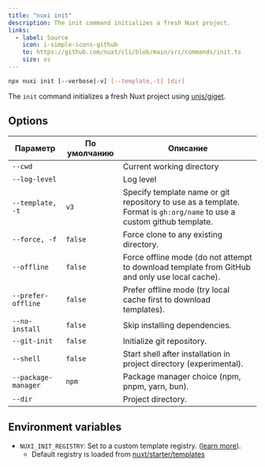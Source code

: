 ```yaml
---
title: "nuxi init"
description: The init command initializes a fresh Nuxt project.
links:
  - label: Source
    icon: i-simple-icons-github
    to: https://github.com/nuxt/cli/blob/main/src/commands/init.ts
    size: xs
---
```


```bash [Terminal]
npx nuxi init [--verbose|-v] [--template,-t] [dir]
```

The `init` command initializes a fresh Nuxt project using [unjs/giget](https://github.com/unjs/giget).

## Options

Параметр            | По умолчанию | Описание
--------------------|--------------|-----------------------------------------------------------------------------------------------------------------------
`--cwd`             |              | Current working directory
`--log-level`       |              | Log level
`--template, -t`    | `v3`         | Specify template name or git repository to use as a template. Format is `gh:org/name` to use a custom github template.
`--force, -f`       | `false`      | Force clone to any existing directory.
`--offline`         | `false`      | Force offline mode (do not attempt to download template from GitHub and only use local cache).
`--prefer-offline`  | `false`      | Prefer offline mode (try local cache first to download templates).
`--no-install`      | `false`      | Skip installing dependencies.
`--git-init`        | `false`      | Initialize git repository.
`--shell`           | `false`      | Start shell after installation in project directory (experimental).
`--package-manager` | `npm`        | Package manager choice (npm, pnpm, yarn, bun).
`--dir`             |              | Project directory.

## Environment variables

- `NUXI_INIT_REGISTRY`: Set to a custom template registry. ([learn more](https://github.com/unjs/giget#custom-registry)).
  - Default registry is loaded from [nuxt/starter/templates](https://github.com/nuxt/starter/tree/templates/templates)
